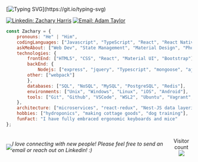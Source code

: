 [![Typing SVG](https://readme-typing-svg.herokuapp.com/?lines=Hi,+my+name+is+Zachary+Harris.;I+am+a+Full+Stack+Web+Developer.)](https://git.io/typing-svg)

[![Linkedin: Zachary Harris](https://img.shields.io/badge/-zacharyharris01-blue?style=flat-square&logo=Linkedin&logoColor=white&link=https://www.linkedin.com/in/zachary-harris-01/)](https://www.linkedin.com/in/zachary-harris-01/)
[![Email: Adam Taylor](https://img.shields.io/badge/-zachharris024@gmail-red?style=flat-square&logo=Gmail&logoColor=white&link=https://mail.google.com/mail/u/1/#inbox)](https://mail.google.com/mail/u/1/#inbox)

```javascript
const Zachary = {
    pronouns: "He" | "Him",
    codingLanguages: ["Javascript", "TypeScript", "React", "React Native", "Redux", "HTML/CSS"],
    askMeAbout: ["Web Dev", "State Management", "Material Design", "Phonk", "Dark Souls"],
    technologies: {
        frontEnd: ["HTML5", "CSS", "React", "Material UI", "Bootstrap"],
        backEnd: {
            Nodejs: ["express", "jquery", "Typescript", "mongoose", "ajax", "mocha", "jest"],
	    other: ["webpack"]
        },
        databases: ["SQL", "NoSQL", "MySQL", "PostgreSQL", "Redis"],
        environments: ["Unix", "Windows", "Linux", "iOS", "Android"],
        tools: ["Git", "Github", "VSCode", "WSL2", "Ubuntu", "Vagrant", "Postman", "DBeaver"]
    },
    architecture: ["microservices", "react-redux", "Nest-JS data layering"],
    hobbies: ["hydroponics", "making cottage goods", "dog training"],
    funFact: "I have fully embraced ergonomic keyboards and mice"
};
```

<div style="display: flex; justify-content: center; align-items: center; flex-direction: row;">
    <img src="https://github-readme-stats-omega-gules-38.vercel.app/api?count_private=true&username=SeymoreBiggins&show_icons=true&theme=dark&hide=stars,contribs" 
</div>

<div style="display: flex; justify-content: center; align-items: center; flex-direction: row;">
	<em>I love connecting with new people! Please feel free to send an email or reach out on Linkedin! :)</em>
</div>
		
<p align="center"> 
  Visitor count<br>
  <img src="https://profile-counter.glitch.me/SeymoreBiggins/count.svg" />
</p>
